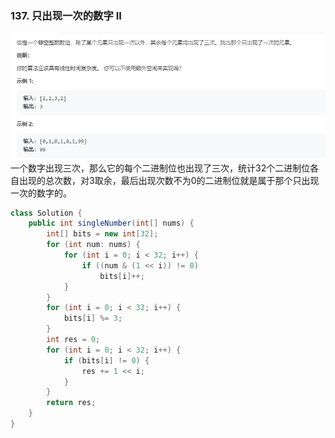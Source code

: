 ### 137. 只出现一次的数字 II
![](../imgs/2019-03-27_223013.png)    
一个数字出现三次，那么它的每个二进制位也出现了三次，统计32个二进制位各自出现的总次数，对3取余，最后出现次数不为0的二进制位就是属于那个只出现一次的数字的。 
```java
class Solution {
    public int singleNumber(int[] nums) {
        int[] bits = new int[32];
        for (int num: nums) {
            for (int i = 0; i < 32; i++) {
                if ((num & (1 << i)) != 0)
                    bits[i]++;
            }
        }
        for (int i = 0; i < 32; i++) {
            bits[i] %= 3;
        }
        int res = 0;
        for (int i = 0; i < 32; i++) {
            if (bits[i] != 0) {
                res += 1 << i;
            }
        }
        return res;
    }
}
```
